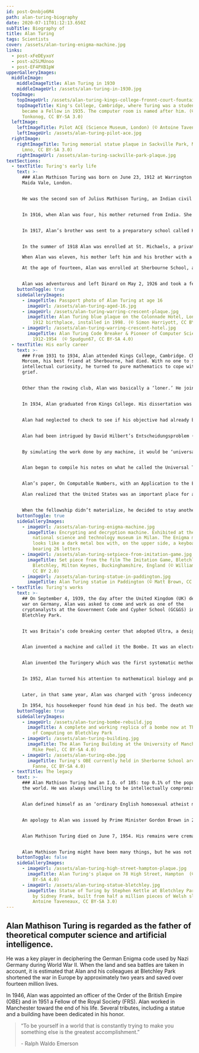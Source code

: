 ```yaml
---
id: post-Qnnbjo6M4
path: alan-turing-biography
date: 2020-07-11T01:12:13.650Z
subTitle: Biography of
title: Alan Turing
tags: Scientists
cover: /assets/alan-turing-enigma-machine.jpg
links:
  - post-xFeDEyxoY
  - post-a2SLMUnoo
  - post-EF4PXB1pW
upperGalleryImages:
  middleImage:
    middleImageTitle: Alan Turing in 1930
    middleImageUrl: /assets/alan-turing-in-1930.jpg
  topImage:
    topImageUrl: /assets/alan-turing-kings-college-fronnt-court-fountain.jpg
    topImageTitle: King's College, Cambridge, where Turing was a student in 1931 and
      became a Fellow in 1935. The computer room is named after him. (© Dmitry
      Tonkonog, CC BY-SA 3.0)
  leftImage:
    leftImageTitle: Pilot ACE (Science Museum, London) (© Antoine Taveneaux, CC BY-SA 3.0)
    leftImageUrl: /assets/alan-turing-pilot-ace.jpg
  rightImage:
    rightImageTitle: Turing memorial statue plaque in Sackville Park, Manchester (©
      Lmno, CC BY-SA 3.0)
    rightImageUrl: /assets/alan-turing-sackville-park-plaque.jpg
textSections:
  - textTitle: Turing's early life
    text: >-
      ### Alan Mathison Turing was born on June 23, 1912 at Warrington Lodge,
      Maida Vale, London. 


      He was the second son of Julius Mathison Turing, an Indian civil servant (ICS) working in Chatrapur, India and Ethel Sara Stoney. Alan’s parents lived in India while he and his brother John lived in various foster homes. Alan was a toddler when he and his brother John were left with a retired Army couple, Colonel and Mrs. Ward, who lived in a large house called Baston Lodge in St. Leonards-on-Sea. The Wards had four daughters of their own, boarded another boy, and at one point took in three of Alan’s cousins.


      In 1916, when Alan was four, his mother returned from India. She rented some rooms in St. Leonards and remained there for the next three years.


      In 1917, Alan’s brother was sent to a preparatory school called Hazelhurst near Tunbridge Wells in Kent. Alan was left with his mother who busied herself with church and watercolor painting. Alan taught himself to read from a book called Reading Without Tears. He was good at recognizing figures and developed a habit of stopping at every lamp post to read its serial number.


      In the summer of 1918 Alan was enrolled at St. Michaels, a private day school in St. Leonards.  He remained there until the age of ten and then joined his brother at Hazelhurst.

      When Alan was eleven, his mother left him and his brother with a new foster parent, Archdeacon Rollo Meyers in Hertfordshire. A short time later, Alan’s father resigned from Indian Civil Service and he and his brother moved with their parents to Dinard, France.

      At the age of fourteen, Alan was enrolled at Sherbourne School, an independent boarding school in the town of Sherbourne in Dorset. The first day of school coincided with the 1926 coal miners’ strike. All transportation except the milk trains was halted.


      Alan was adventurous and left Dinard on May 2, 1926 and took a ferry from St. Malo to Southampton. From there, he rode his bicycle sixty miles for the better part of two days to Sherbourne, resting overnight at an inn. He arrived on time for the first day on May 3. His five-year tenure was intellectually stimulating, but emotionally bittersweet.
    buttonToggle: true
    sideGalleryImages:
      - imageTitle: Passport photo of Alan Turing at age 16
        imageUrl: /assets/alan-turing-aged-16.jpg
      - imageUrl: /assets/alan-turing-warring-crescent-plaque.jpg
        imageTitle: Alan Turing blue plaque on the Colonnade Hotel, London, England, his
          1912 birthplace, installed in 1998. (© Simon Harriyott, CC BY 2.0)
      - imageUrl: /assets/alan-turing-warring-crescent-hotel.jpg
        imageTitle: Alan Turing Code Breaker & Pioneer of Computer Science lived here in
          1912-1954  (© Spudgun67, CC BY-SA 4.0)
  - textTitle: His early career
    text: >-
      ### From 1931 to 1934, Alan attended Kings College, Cambridge. Christopher
      Morcom, his best friend at Sherbourne, had died. With no one to share his
      intellectual curiosity, he turned to pure mathematics to cope with his
      grief.


      Other than the rowing club, Alan was basically a ‘loner.’ He joined the Moral Science Club and in 1933 was asked to read a paper. The crux of his paper, Mathematics and Logic, was that a purely logistic view of mathematics was inadequate; and that mathematical propositions possessed a variety of interpretations, of which the logistic was merely one. 


      In 1934, Alan graduated from Kings College. His dissertation was called the Central Limit Theorem. It was a key concept in probability theory because it implied that probabilistic and statistical methods that worked for normal distribution (informally a bell curve) could be applicable to many problems involving other types of distribution. 


      Alan had neglected to check to see if his objective had already been obtained. As it turned out, his work had already been proven by Jarl Waldemar Lindeberg in 1922. Alan was told that his work might still be accepted as original work for a King’s Fellowship, provided he did more work on it. In the spring of 1935 Alan was elected a Fellow at Kings College.


      Alan had been intrigued by David Hilbert’s Entscheidungsproblem (decision problem) and the questions it raised. In the summer of 1935, he began to dream of creating a machine that could manipulate symbols and decide the probability of any math assertion presented to it without the interference of human judgment, imagination, or intelligence.


      By simulating the work done by any machine, it would be ‘universal.’ Further, anything performed by a human computer could be done by his machine and perform the equivalent of the human mental activity. In short, this machine would be an ‘electric’ brain.


      Alan began to compile his notes on what he called the Universal Turing Machine into a possible paper for publication. He learned Alonzo Church, an American mathematician and logician, had also been studying the work of Hilbert.


      Alan’s paper, On Computable Numbers, with an Application to the Entscheidungsproblem, was published on May 28, 1936 in the Proceedings, London Mathematical Society.\

      Alan realized that the United States was an important place for advanced research and applied for a Visiting Fellowship at Princeton University, a research university in Princeton, New Jersey. In the fall of 1936, he entered Princeton University where he studied under Alonzo Church. It was Alan’s hope that after a year at Princeton he could get reelected to another fellowship at Cambridge.


      When the fellowship didn’t materialize, he decided to stay another year at Princeton and work on a Ph.D. He turned toward Kurt Godel’s work and delved deeper into his theorems of mathematical logic that demonstrated the inherent limits of every formal axiomatic system capable of making basic arithmetic. Alan completed his Ph.D. requirements in 1938 and returned to Cambridge.
    buttonToggle: true
    sideGalleryImages:
      - imageUrl: /assets/alan-turing-enigma-machine.jpg
        imageTitle: Encrypting and decryption machine. Exhibited at the "L. Da Vinci"
          national science and technology museum in Milan. The Enigma machine
          looks like a dark metal box with, on the upper side, a keyboard
          bearing 26 letters
      - imageUrl: /assets/alan-turing-setpiece-from-imitation-game.jpg
        imageTitle: Set piece from the film The Imitation Game, Bletchley Park,
          Bletchley, Milton Keynes, Buckinghamshire, England (© William Warby,
          CC BY 2.0)
      - imageUrl: /assets/alan-turing-statue-in-paddington.jpg
        imageTitle: Alan Turing statue in Paddington (© Matt Brown, CC BY 2.0)
  - textTitle: Turing's works
    text: >-
      ## On September 4, 1939, the day after the United Kingdom (UK) declared
      war on Germany, Alan was asked to come and work as one of the
      cryptanalysts at the Government Code and Cypher School (GC&GS) in
      Bletchley Park.


      It was Britain’s code breaking center that adopted Ultra, a designation for wartime signals intelligence obtained by breaking high level enemy radio and teleprinter communications. Alan’s mission was to ‘crack the code’ for Nazi Germany’s upgraded version of Enigma. Britain was familiar with the details of the Enigma machine’s rotors and the method of decrypting Enigma machine messages. The Polish government, who had briefed them, had also invented the Bomba, a code breaking machine, but the Germans changed its operating procedures which made the Bomba useless.


      Alan invented a machine and called it the Bombe. It was an electromechanical machine comprised of the equivalent of thirty-six different Enigma machines, each containing the exact internal wiring of the German counterpart. This machine helped to reduce the work of the code breakers.


      Alan invented the Turingery which was the first systematic method for cracking Germany’s Tunny, a German cipher machine teleprinter communications network (much like a mobile phone). After the war, from 1945 until his death in 1954, Alan worked on a series of projects. At the National Physical Laboratory, he designed the Automatic Computing Engine. It was one of the first designs for a stored-program computer. He became Deputy Director of the Computing Machine Laboratory at the Victoria University of Manchester where he worked on software for one of the earliest stored program computers – the Manchester Mark I.


      In 1952, Alan turned his attention to mathematical biology and published a paper called The Chemical Basis of Morphogenesis, which discussed the development of patterns and shapes in biological organisms.


      Later, in that same year, Alan was charged with ‘gross indecency’ under Section 11 of the Criminal Law Amendment Act 1885. He was ordered to undergo treatments designed to reduce the libido. For over a year, he was injected with synthetic oestrogen.

      In 1954, his housekeeper found him dead in his bed. The death was ruled a suicide by cyanide poisoning.
    buttonToggle: true
    sideGalleryImages:
      - imageUrl: /assets/alan-turing-bombe-rebuild.jpg
        imageTitle: A complete and working replica of a bombe now at The National Museum
          of Computing on Bletchley Park
      - imageUrl: /assets/alan-turing-building.jpg
        imageTitle: The Alan Turing Building at the University of Manchester in 2008 (©
          Mike Peel, CC BY-SA 4.0)
      - imageUrl: /assets/alan-turing-obe.jpg
        imageTitle: Turing's OBE currently held in Sherborne School archives (© Elektrik
          Fanne, CC BY-SA 4.0)
  - textTitle: The legacy
    text: >-
      ### Alan Mathison Turing had an I.Q. of 185: top 0.1% of the population of
      the world. He was always unwilling to be intellectually compromised.


      Alan defined himself as an ‘ordinary English homosexual atheist mathematician.’ However, in 1952, an indiscretion led to his arrest in the United Kingdom.


      An apology to Alan was issued by Prime Minister Gordon Brown in 2009 and Queen Elizabeth issued an official pardon in 2013. These efforts led to the Alan Turing Law which struck a chord for tolerance of diversity, in general, and the treatment of Alan Turing, in particular. 


      Alan Mathison Turing died on June 7, 1954. His remains were cremated at Woking Crematorium on June 12, 1954 and his ashes were scattered in the gardens of the crematorium.


      Alan Mathison Turing might have been many things, but he was not ‘ordinary.’
    buttonToggle: false
    sideGalleryImages:
      - imageUrl: /assets/alan-turing-high-street-hampton-plaque.jpg
        imageTitle: Alan Turing's plaque on 78 High Street, Hampton  (© Edwardx, CC
          BY-SA 4.0)
      - imageUrl: /assets/alan-turing-statue-bletchley.jpg
        imageTitle: Statue of Turing by Stephen Kettle at Bletchley Park, commissioned
          by Sidney Frank, built from half a million pieces of Welsh slate. (©
          Antoine Taveneaux, CC BY-SA 3.0)
---
```

## Alan Mathison Turing is regarded as the father of theoretical computer science and artificial intelligence.

He was a key player in deciphering the German Enigma code used by Nazi Germany during World War II. When the land and sea battles are taken in account, it is estimated that Alan and his colleagues at Bletchley Park shortened the war in Europe by approximately two years and saved over fourteen million lives.

In 1946, Alan was appointed an officer of the Order of the British Empire (OBE) and in 1951 a Fellow of the Royal Society (FRS). Alan worked in Manchester toward the end of his life. Several tributes, including a statue and a building have been dedicated in his honor.

> “To be yourself in a world that is constantly trying to make you something else is the greatest accomplishment.” 
>
> \- Ralph Waldo Emerson